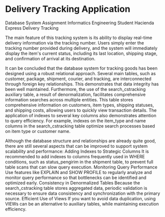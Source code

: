 # Delivery Tracking Application
Database System Assignment
Informatics Engineering Student
Hacienda Express Delivery Tracking

The main feature of this tracking system is its ability to display real-time delivery information via the tracking number. Users simply enter the tracking number provided during delivery, and the system will immediately display the item's current status, including its last location, shipping stage, and confirmation of arrival at its destination.

It can be concluded that the database system for tracking goods has been designed using a robust relational approach. Several main tables, such as customer, package, shipment, courier, and tracking, are interconnected through foreign key relationships. This demonstrates that data integrity has been well maintained.
Furthermore, the use of the search_cstracking auxiliary table, a result of denormalization, facilitates comprehensive information searches across multiple entities. This table stores comprehensive information on customers, item types, shipping statuses, and shipping costs, allowing users to quickly view transaction details.
The application of indexes to several key columns also demonstrates attention to query efficiency. For example, indexes on the item_type and name columns in the search_cstracking table optimize search processes based on item type or customer name.

Although the database structure and relationships are already quite good, there are still several aspects that can be improved to support system scalability and performance:
Adding Indexes to Strategic Columns
It is recommended to add indexes to columns frequently used in WHERE conditions, such as status_pengirim in the shipment table, to prevent full table scans that can slow query execution.
Monitoring Query Performance
Use features like EXPLAIN and SHOW PROFILE to regularly analyze and monitor query performance so that bottlenecks can be identified and optimized early.
Consistency in Denormalized Tables
Because the search_cstracking table stores aggregated data, periodic validation is necessary to ensure data consistency and synchronization with the primary source.
Efficient Use of Views
If you want to avoid data duplication, using VIEWs can be an alternative to auxiliary tables, while maintaining execution efficiency.
